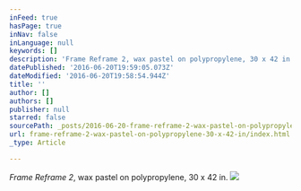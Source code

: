 ```yaml
---
inFeed: true
hasPage: true
inNav: false
inLanguage: null
keywords: []
description: 'Frame Reframe 2, wax pastel on polypropylene, 30 x 42 in.'
datePublished: '2016-06-20T19:59:05.073Z'
dateModified: '2016-06-20T19:58:54.944Z'
title: ''
author: []
authors: []
publisher: null
starred: false
sourcePath: _posts/2016-06-20-frame-reframe-2-wax-pastel-on-polypropylene-30-x-42-in.md
url: frame-reframe-2-wax-pastel-on-polypropylene-30-x-42-in/index.html
_type: Article

---
```

_Frame Reframe 2_, wax pastel on polypropylene, 30 x 42 in.
![](https://the-grid-user-content.s3-us-west-2.amazonaws.com/ad81f4f0-496e-4788-bc9b-c606a21a1902.jpg)